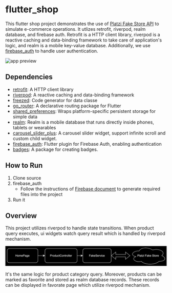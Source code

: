 # flutter_shop

This flutter shop project demonstrates the use of [Platzi Fake Store API](https://fakeapi.platzi.com/) to simulate e-commerce operations. It utlizes retrofit, riverpod, realm database, and firebase auth. Retrofit is a HTTP client library, riverpod is a reactive caching and data-binding framework to take care of application's logic, and realm is a mobile key-value database. Additionally, we use [firebase_auth](https://pub.dev/packages/firebase_auth) to handle user authentication.

![app preview](media/app_preview.gif)

## Dependencies
   - [retrofit](https://pub.dev/packages/retrofit): A HTTP client library
   - [riverpod](https://pub.dev/packages/riverpod): A reactive caching and data-binding framework
   - [freezed](https://pub.dev/packages/freezed): Code generator for data classe
   - [go_router](https://pub.dev/packages/go_router): A declarative routing package for Flutter
   - [shared_preferences](https://pub.dev/packages/shared_preferences): Wraps platform-specific persistent storage for simple data
   - [realm](https://pub.dev/packages/realm): Realm is a mobile database that runs directly inside phones, tablets or wearables
   - [carousel_slider_plus](https://pub.dev/packages/carousel_slider_plus): A carousel slider widget, support infinite scroll and custom child widget.
   - [firebase_auth](https://pub.dev/packages/firebase_auth): Flutter plugin for Firebase Auth, enabling authentication
   - [badges](https://pub.dev/packages/badges): A package for creating badges.

## How to Run
  1. Clone source
  2. firebase_auth
     - Follow the instructions of [Firebase document](https://firebase.google.com/docs/flutter/setup?platform=ios) to generate required files into the project
  3. Run it

## Overview
This project utilizes riverpod to handle state transitions. When product query executes, ui widgets watch query result which is handled by riverpod mechanism.

![product flow](media/product_flow.png)

It's the same logic for product category query. Moreover, products can be marked as favorite and stored as realm database records. These records can be displayed in favorate page which utilize riverpod mechanism.